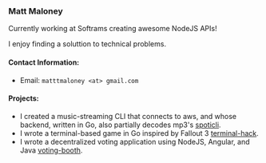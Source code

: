 ### Matt Maloney

Currently working at Softrams creating awesome NodeJS APIs!

I enjoy finding a soluttion to technical problems.

#### Contact Information:
- Email: `matttmaloney <at> gmail.com`
#### Projects:

- I created a music-streaming CLI that connects to aws, and whose backend, written in Go, also partially decodes mp3's [spoticli](https://github.com/matttm/spoticli).
- I wrote a terminal-based game in Go inspired by Fallout 3 [terminal-hack](https://github.com/matttm/terminal-hack).
- I wrote a decentralized voting application using NodeJS, Angular, and Java [voting-booth](https://github.com/matttm/voting-booth).
